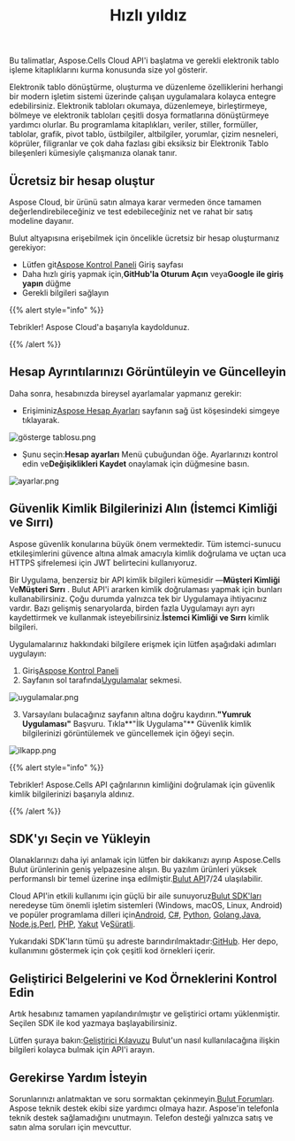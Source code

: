 ﻿---
title: Hızlı yıldız
second_title: Aspose.Cells Cloud Documen
type: docs
url: /tr/quickstart/
description: Aspose.Cells Bulut, oluşturma, dönüştürme, birleştirme, bölme, koruma, iç nesne işlemleri vb. için Excel'i destekler
weight: 20
kwords: Excel, Office Cloud, REST API, Elektronik Tablo, PDF, CSV, Json, Markdwon, Hızlı Başlangıç
---
Bu talimatlar, Aspose.Cells Cloud API'i başlatma ve gerekli elektronik tablo işleme kitaplıklarını kurma konusunda size yol gösterir.

Elektronik tablo dönüştürme, oluşturma ve düzenleme özelliklerini herhangi bir modern işletim sistemi üzerinde çalışan uygulamalara kolayca entegre edebilirsiniz. Elektronik tabloları okumaya, düzenlemeye, birleştirmeye, bölmeye ve elektronik tabloları çeşitli dosya formatlarına dönüştürmeye yardımcı olurlar. Bu programlama kitaplıkları, veriler, stiller, formüller, tablolar, grafik, pivot tablo, üstbilgiler, altbilgiler, yorumlar, çizim nesneleri, köprüler, filigranlar ve çok daha fazlası gibi eksiksiz bir Elektronik Tablo bileşenleri kümesiyle çalışmanıza olanak tanır.

## Ücretsiz bir hesap oluştur

Aspose Cloud, bir ürünü satın almaya karar vermeden önce tamamen değerlendirebileceğiniz ve test edebileceğiniz net ve rahat bir satış modeline dayanır.

Bulut altyapısına erişebilmek için öncelikle ücretsiz bir hesap oluşturmanız gerekiyor:

-  Lütfen git[Aspose Kontrol Paneli](https://dashboard.aspose.cloud/#/) Giriş sayfası
-  Daha hızlı giriş yapmak için,**GitHub'la Oturum Açın** veya**Google ile giriş yapın** düğme
- Gerekli bilgileri sağlayın

{{% alert style="info" %}}

Tebrikler! Aspose Cloud'a başarıyla kaydoldunuz.

{{% /alert %}}

## Hesap Ayrıntılarınızı Görüntüleyin ve Güncelleyin

Daha sonra, hesabınızda bireysel ayarlamalar yapmanız gerekir:

-  Erişiminiz[Aspose Hesap Ayarları](https://id.containerize.com/admin/) sayfanın sağ üst köşesindeki simgeye tıklayarak.

![gösterge tablosu.png](dashboard.png)

-  Şunu seçin:**Hesap ayarları** Menü çubuğundan öğe. Ayarlarınızı kontrol edin ve**Değişiklikleri Kaydet** onaylamak için düğmesine basın.

![ayarlar.png](settings.png)

## Güvenlik Kimlik Bilgilerinizi Alın (İstemci Kimliği ve Sırrı)

Aspose güvenlik konularına büyük önem vermektedir. Tüm istemci-sunucu etkileşimlerini güvence altına almak amacıyla kimlik doğrulama ve uçtan uca HTTPS şifrelemesi için JWT belirtecini kullanıyoruz.

 Bir Uygulama, benzersiz bir API kimlik bilgileri kümesidir —**Müşteri Kimliği** Ve**Müşteri Sırrı** . Bulut API'i ararken kimlik doğrulaması yapmak için bunları kullanabilirsiniz. Çoğu durumda yalnızca tek bir Uygulamaya ihtiyacınız vardır. Bazı gelişmiş senaryolarda, birden fazla Uygulamayı ayrı ayrı kaydettirmek ve kullanmak isteyebilirsiniz.**İstemci Kimliği ve Sırrı** kimlik bilgileri.

Uygulamalarınız hakkındaki bilgilere erişmek için lütfen aşağıdaki adımları uygulayın:

1.  Giriş[Aspose Kontrol Paneli](https://dashboard.aspose.cloud/#/)
 2. Sayfanın sol tarafında[Uygulamalar](https://dashboard.aspose.cloud/applications) sekmesi.

![uygulamalar.png](applications.png)

 3. Varsayılanı bulacağınız sayfanın altına doğru kaydırın.**"Yumruk Uygulaması"** Başvuru. Tıkla**"İlk Uygulama"** Güvenlik kimlik bilgilerinizi görüntülemek ve güncellemek için öğeyi seçin.

![ilkapp.png](firstapp.png)

{{% alert style="info" %}}

Tebrikler! Aspose.Cells API çağrılarının kimliğini doğrulamak için güvenlik kimlik bilgilerinizi başarıyla aldınız.

{{% /alert %}}

## SDK'yı Seçin ve Yükleyin

 Olanaklarınızı daha iyi anlamak için lütfen bir dakikanızı ayırıp Aspose.Cells Bulut ürünlerinin geniş yelpazesine alışın. Bu yazılım ürünleri yüksek performanslı bir temel üzerine inşa edilmiştir.[Bulut API](https://apireference.aspose.com/)7/24 ulaşılabilir.

 Cloud API'in etkili kullanımı için güçlü bir aile sunuyoruz[Bulut SDK'ları](https://products.aspose.cloud/cells/family) neredeyse tüm önemli işletim sistemleri (Windows, macOS, Linux, Android) ve popüler programlama dilleri için[Android](https://products.aspose.cloud/cells/android), [C#](https://products.aspose.cloud/cells/net), [Python](https://products.aspose.cloud/cells/python), [Golang](https://products.aspose.cloud/cells/go),[Java](https://products.aspose.cloud/cells/java), [Node.js](https://products.aspose.cloud/cells/nodejs),[Perl](https://products.aspose.cloud/cells/perl), [PHP](https://products.aspose.cloud/cells/php), [Yakut](https://products.aspose.cloud/cells/ruby) Ve[Süratli](https://products.aspose.cloud/cells/swift).

 Yukarıdaki SDK'ların tümü şu adreste barındırılmaktadır:[GitHub](https://github.com/aspose-cells-cloud/). Her depo, kullanımını göstermek için çok çeşitli kod örnekleri içerir.

## Geliştirici Belgelerini ve Kod Örneklerini Kontrol Edin

Artık hesabınız tamamen yapılandırılmıştır ve geliştirici ortamı yüklenmiştir. Seçilen SDK ile kod yazmaya başlayabilirsiniz.

Lütfen şuraya bakın:[Geliştirici Kılavuzu](https://docs.aspose.cloud/cells/developer-guide/) Bulut'un nasıl kullanılacağına ilişkin bilgileri kolayca bulmak için API'i arayın.

## Gerekirse Yardım İsteyin

 Sorunlarınızı anlatmaktan ve soru sormaktan çekinmeyin.[Bulut Forumları](https://forum.aspose.cloud/c/cells/7). Aspose teknik destek ekibi size yardımcı olmaya hazır. Aspose'in telefonla teknik destek sağlamadığını unutmayın. Telefon desteği yalnızca satış ve satın alma soruları için mevcuttur.




